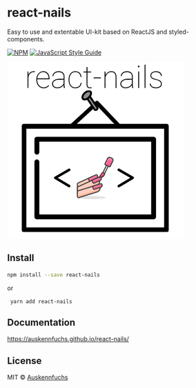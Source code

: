 # react-nails

Easy to use and extentable UI-kit based on ReactJS and styled-components.

>

[![NPM](https://img.shields.io/npm/v/react-nails.svg)](https://www.npmjs.com/package/react-nails) [![JavaScript Style Guide](https://img.shields.io/badge/code_style-standard-brightgreen.svg)](https://standardjs.com)

![react-nails logo](./img/react-nails-logo.png)

## Install

```bash
npm install --save react-nails
```

or

```
 yarn add react-nails
```

## Documentation

https://auskennfuchs.github.io/react-nails/

## License

MIT © [Auskennfuchs](https://github.com/Auskennfuchs)
